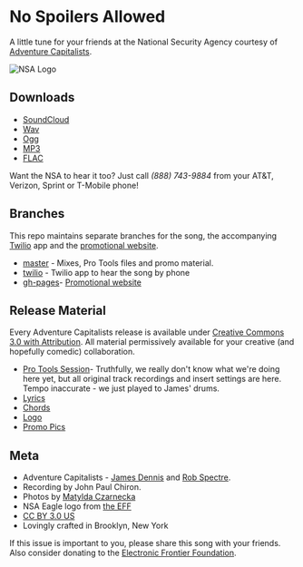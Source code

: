 # No Spoilers Allowed

A little tune for your friends at the National Security Agency courtesy of
[Adventure Capitalists](http://www.adcap.biz).

![NSA
Logo](https://raw.github.com/AdventureCapitalists/No-Spoilers-Allowed/master/images/logo/logo-500.png)


## Downloads

* [SoundCloud](https://soundcloud.com/adventurecapitalists/no-spoilers-allowed/)
* [Wav](http://thepiratebay.sx/torrent/8736616)
* [Ogg](http://thepiratebay.sx/torrent/8736694)
* [MP3](http://thepiratebay.sx/torrent/8736692)
* [FLAC](http://thepiratebay.sx/torrent/8736695)

Want the NSA to hear it too? Just call *(888) 743-9884* from your AT&T, Verizon,
Sprint or T-Mobile phone!


## Branches

This repo maintains separate branches for the song, the accompanying
[Twilio](http://www.twilio.com) app and the [promotional
website](http://www.nospoilersallowed.com).

* [master](https://github.com/AdventureCapitalists/No-Spoilers-Allowed) - Mixes,
  Pro Tools files and promo material.
* [twilio](https://github.com/AdventureCapitalists/No-Spoilers-Allowed/tree/twilio) - Twilio app to hear the song by phone
* [gh-pages](https://github.com/AdventureCapitalists/No-Spoilers-Allowed/tree/twilio)- [Promotional website](http://www.nospoilersallowed.com)


## Release Material

Every Adventure Capitalists release is available under [Creative Commons 3.0
with Attribution](http://creativecommons.org/licenses/by/3.0/us/).  All material
permissively available for your creative (and hopefully comedic) collaboration.

* [Pro Tools
  Session](https://github.com/AdventureCapitalists/No-Spoilers-Allowed/tree/master/No_Spoilers_2013_0714)- Truthfully, we really don't know what we're doing here yet, but all original track recordings and insert settings are here.  Tempo inaccurate - we just played to James' drums.
* [Lyrics](https://github.com/AdventureCapitalists/No-Spoilers-Allowed/blob/master/LYRICS.md)
* [Chords](https://github.com/AdventureCapitalists/No-Spoilers-Allowed/blob/master/CHORDS.md)
* [Logo](https://github.com/AdventureCapitalists/No-Spoilers-Allowed/tree/master/images/logo)
* [Promo
  Pics](https://github.com/AdventureCapitalists/No-Spoilers-Allowed/tree/master/images/Effects)


## Meta

* Adventure Capitalists - [James Dennis](http://j2labs.io/) and [Rob
  Spectre](http://www.brooklynhacker.com).
* Recording by John Paul Chiron.
* Photos by [Matylda Czarnecka](http://matylda.me)
* NSA Eagle logo from [the EFF](https://www.eff.org/pages/eff-nsa-graphics)
* [CC BY 3.0 US](http://creativecommons.org/licenses/by/3.0/us/)
* Lovingly crafted in Brooklyn, New York


If this issue is important to you, please share this song with your friends.
Also consider donating to the [Electronic Frontier
Foundation](https://supporters.eff.org/donate).
